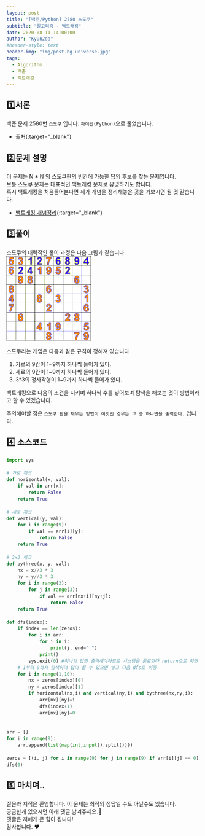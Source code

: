 ```yaml
---
layout: post
title: "[백준/Python] 2580 스도쿠"
subtitle: "알고리즘 - 백트래킹"
date: 2020-08-11 14:00:00
author: "Kyun2da"
#header-style: text
header-img: "img/post-bg-universe.jpg"
tags:
  - Algorithm
  - 백준
  - 백트래킹
---
```


## 1️⃣서론

백준 문제 2580번 `스도쿠` 입니다. `파이썬(Python)`으로 풀었습니다.

- [출처](https://www.acmicpc.net/problem/2580){:target="\_blank"}

## 2️⃣문제 설명

이 문제는 N \* N 의 스도쿠판의 빈칸에 가능한 답의 후보를 찾는 문제입니다.  
보통 스도쿠 문제는 대표적인 백트래킹 문제로 유명하기도 합니다.  
혹시 백트래킹을 처음들어본다면 제가 개념을 정리해놓은 곳을 가보시면 될 것 같습니다.

- [백트래킹 개념정리](https://kyun2da.github.io/2020/08/10/backTracking/){:target="\_blank"}

## 3️⃣풀이

스도쿠의 대략적인 풀이 과정은 다음 그림과 같습니다.
![스도쿠](/img/algorithm/sudoku.gif)

스도쿠라는 게임은 다음과 같은 규칙이 정해져 있습니다.

1. 가로의 9칸이 1~9까지 하나씩 들어가 있다.
2. 세로의 9칸이 1~9까지 하나씩 들어가 있다.
3. 3\*3의 정사각형이 1~9까지 하나씩 들어가 있다.

백트래킹으로 다음의 조건을 지키며 하나씩 수를 넣어보며 탐색을 해보는 것이 방법이라고 할 수 있겠습니다.

주의해야할 점은 `스도쿠 판을 채우는 방법이 여럿인 경우는 그 중 하나만을 출력한다.` 입니다.

## 4️⃣ 소스코드

```python
import sys

# 가로 체크
def horizontal(x, val):
    if val in arr[x]:
        return False
    return True

# 세로 체크
def vertical(y, val):
    for i in range(9):
        if val == arr[i][y]:
            return False
    return True

# 3x3 체크
def bythree(x, y, val):
    nx = x//3 * 3
    ny = y//3 * 3
    for i in range(3):
        for j in range(3):
            if val == arr[nx+i][ny+j]:
                return False
    return True

def dfs(index):
    if index == len(zeros):
        for i in arr:
            for j in i:
                print(j, end=" ")
            print()
        sys.exit(0) #하나의 답만 출력해야하므로 시스템을 종료한다 return으로 하면 오답이됨
    # 1부터 9까지 탐색하며 답이 될 수 있으면 넣고 다음 dfs로 이동
    for i in range(1,10):
        nx = zeros[index][0]
        ny = zeros[index][1]
        if horizontal(nx,i) and vertical(ny,i) and bythree(nx,ny,i):
            arr[nx][ny]=i
            dfs(index+1)
            arr[nx][ny]=0


arr = []
for i in range(9):
    arr.append(list(map(int,input().split())))

zeros = [(i, j) for i in range(9) for j in range(9) if arr[i][j] == 0]
dfs(0)
```

## 5️⃣ 마치며..

질문과 지적은 환영합니다. 이 문제는 최적의 정답일 수도 아닐수도 있습니다.  
궁금한게 있으시면 아래 댓글 남겨주세요.🙏  
댓글은 저에게 큰 힘이 됩니다!  
감사합니다. ❤️

